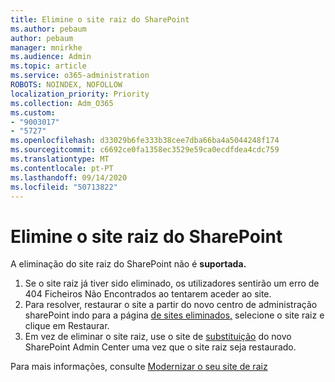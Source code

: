 ```yaml
---
title: Elimine o site raiz do SharePoint
ms.author: pebaum
author: pebaum
manager: mnirkhe
ms.audience: Admin
ms.topic: article
ms.service: o365-administration
ROBOTS: NOINDEX, NOFOLLOW
localization_priority: Priority
ms.collection: Adm_O365
ms.custom:
- "9003017"
- "5727"
ms.openlocfilehash: d33029b6fe333b38cee7dba66ba4a5044248f174
ms.sourcegitcommit: c6692ce0fa1358ec3529e59ca0ecdfdea4cdc759
ms.translationtype: MT
ms.contentlocale: pt-PT
ms.lasthandoff: 09/14/2020
ms.locfileid: "50713822"
---
```

# <a name="delete-the-sharepoint-root-site"></a>Elimine o site raiz do SharePoint

A eliminação do site raiz do SharePoint não é  **suportada.**

1.  Se o site raiz já tiver sido eliminado, os utilizadores sentirão um erro de 404 Ficheiros Não Encontrados ao tentarem aceder ao site.
2.  Para resolver, restaurar o site a partir do novo centro de administração sharePoint indo para a página  [de sites eliminados,](https://admin.microsoft.com/sharepoint?page=recycleBin&modern=true)  selecione o site raiz e clique em Restaurar.
3.  Em vez de eliminar o site raiz, use o site de [substituição](https://docs.microsoft.com/sharepoint/modern-root-site#replace-your-root-site)  do novo SharePoint Admin Center uma vez que o site raiz seja restaurado.

Para mais informações, consulte [Modernizar o seu site de raiz](https://docs.microsoft.com/sharepoint/modern-root-site)